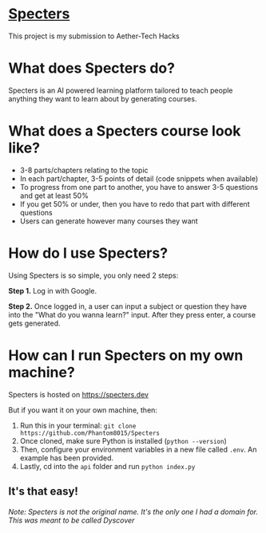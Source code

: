 # [Specters](https://specters.dev)

This project is my submission to Aether-Tech Hacks

# What does Specters do?

Specters is an AI powered learning platform tailored to teach people anything they want to learn about by generating courses.

# What does a Specters course look like?

- 3-8 parts/chapters relating to the topic
- In each part/chapter, 3-5 points of detail (code snippets when available)
- To progress from one part to another, you have to answer 3-5 questions and get at least 50%
- If you get 50% or under, then you have to redo that part with different questions
- Users can generate however many courses they want

# How do I use Specters?

Using Specters is so simple, you only need 2 steps:

**Step 1.**
Log in with Google.

**Step 2.**
Once logged in, a user can input a subject or question they have into the "What do you wanna learn?" input.
After they press enter, a course gets generated.

# How can I run Specters on my own machine?

Specters is hosted on https://specters.dev

But if you want it on your own machine, then:
1. Run this in your terminal: `git clone https://github.com/Phantom8015/Specters` 
2. Once cloned, make sure Python is installed (`python --version`)
3. Then, configure your environment variables in a new file called `.env`. An example has been provided.
4. Lastly, cd into the `api` folder and run `python index.py`

## It's that easy!

###### Note: Specters is not the original name. It's the only one I had a domain for. This was meant to be called Dyscover
